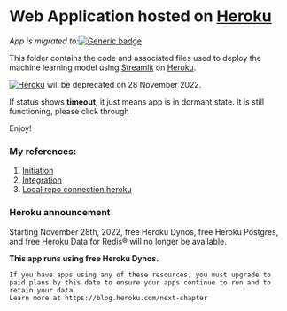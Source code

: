 # Web Application hosted on [Heroku](https://www.heroku.com)

_App is migrated to:_[![Generic badge](https://img.shields.io/badge/🤗-Open%20In%20Spaces-blue.svg)](https://huggingface.co/spaces/yxmauw/ames-houseprice-recommender)

This folder contains the code and associated files used to deploy the machine learning model using [Streamlit](https://streamlit.io/) on [Heroku](https://www.heroku.com). 

<!--https://pyheroku-badge.herokuapp.com/ -->
[![Heroku](https://pyheroku-badge.herokuapp.com/?app=ames-houseprice-app&style=flat)](https://ames-houseprice-app.herokuapp.com/) will be deprecated on 28 November 2022.

If status shows **timeout**, it just means app is in dormant state. It is still functioning, please click through

Enjoy!

### My references:
1. [Initiation](https://www.analyticsvidhya.com/blog/2021/06/deploy-your-ml-dl-streamlit-application-on-heroku/)
1. [Integration](https://towardsdatascience.com/a-quick-tutorial-on-how-to-deploy-your-streamlit-app-to-heroku-874e1250dadd)
1. [Local repo connection heroku](https://devcenter.heroku.com/articles/git)

### Heroku announcement
Starting November 28th, 2022, free Heroku Dynos, free Heroku Postgres, and free Heroku Data for Redis® will no longer be available.

**This app runs using free Heroku Dynos.** 
```
If you have apps using any of these resources, you must upgrade to paid plans by this date to ensure your apps continue to run and to retain your data. 
Learn more at https://blog.heroku.com/next-chapter
```

